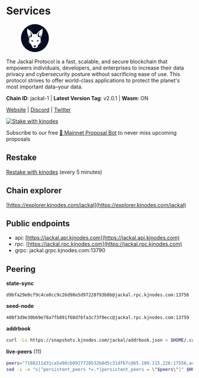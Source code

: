 # Services

<figure><img src="https://raw.githubusercontent.com/kj89/cosmos-images/main/logos/jackal.png" alt=""><figcaption></figcaption></figure>

The Jackal Protocol is a fast, scalable, and secure blockchain that empowers  individuals, developers, and enterprises to increase their data privacy and  cybersecurity posture without sacrificing ease of use. This protocol strives  to offer world-class applications to protect the planet's most important data–your data.

**Chain ID**: jackal-1 | **Latest Version Tag**: v2.0.1 | **Wasm**: ON

[Website](https://jackalprotocol.com) | [Discord](https://discord.com/invite/5GKym3p6rj) | [Twitter](https://twitter.com/Jackal_Protocol)

[![Stake with kjnodes](https://i.ibb.co/cr44Q8j/button-stake-with-kjnodes.png)](https://restake.app/jackal/jklvaloper1tr3wm3mdkz0tda6t7vavqnn7fe2g4un0f67xmt)

Subscribe to our free [🤖 Mainnet Proposal Bot](https://t.me/kjnodes_proposal_bot) to never miss upcoming proposals

## Restake

[Restake with kjnodes](https://restake.app/jackal/jklvaloper1tr3wm3mdkz0tda6t7vavqnn7fe2g4un0f67xmt) (every 5 minutes)
## Chain explorer
[https://explorer.kjnodes.com/jackal](https://explorer.kjnodes.com/jackal)

## Public endpoints

* api: [https://jackal.api.kjnodes.com](https://jackal.api.kjnodes.com)
* rpc: [https://jackal.rpc.kjnodes.com](https://jackal.rpc.kjnodes.com)
* grpc: jackal.grpc.kjnodes.com:13790

## Peering

**state-sync**

```text
d9bfa29e0cf9c4ce0cc9c26d98e5d97228f93b0b@jackal.rpc.kjnodes.com:13756
```

**seed-node**

```text
400f3d9e30b69e78a7fb891f60d76fa3c73f0ecc@jackal.rpc.kjnodes.com:13759
```

**addrbook**
```bash
curl -Ls https://snapshots.kjnodes.com/jackal/addrbook.json > $HOME/.canine/config/addrbook.json
```

**live-peers** (11)
```bash
peers="7188211d31ca5a98cb0927720532b8d5c31dfb7c@65.109.115.226:17556,ac8b52dd329a11d2351e264b6ee19808c2bfa22b@75.119.139.114:26656,d39fecbc409541de13fa644d90066d4dabe08262@95.165.89.222:24475,039a1c4f438c1ecc2dd901e7316d16fdafadfdab@104.193.254.36:27656,713d202326eedaed41d467b26051aba62727febd@5.9.69.241:26656,28b093e86576a307cebc709912e3546ffe331ad6@65.108.224.156:28656,a203ec5541b46dfe6a6fec64c78565feb889586c@162.247.131.19:26656,173c43436e2287f3660c344a5fd2386da4a61968@65.109.92.241:11126,dbec14a10d43c25d77ee9987a985652fa4e6344a@131.153.59.6:26656,40d447e12ee32e6b57e000575963b5f5c44e8926@51.89.7.184:26638,d9bfa29e0cf9c4ce0cc9c26d98e5d97228f93b0b@65.109.88.38:13756"
sed -i -e "s|^persistent_peers *=.*|persistent_peers = \"$peers\"|" $HOME/.canine/config/config.toml
```
